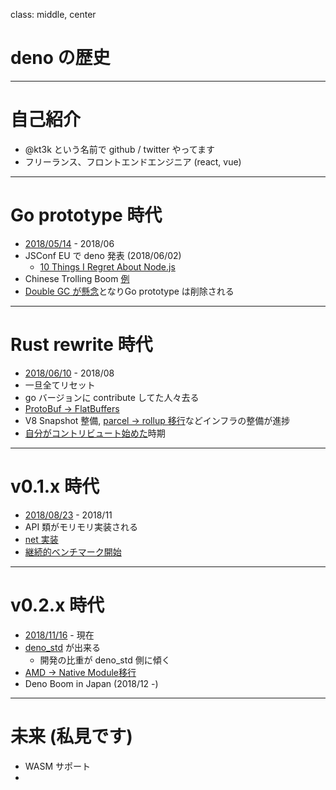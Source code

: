 class: middle, center
# deno の歴史

---
# 自己紹介

- @kt3k という名前で github / twitter やってます
- フリーランス、フロントエンドエンジニア (react, vue)

---

# Go prototype 時代

- [2018/05/14](https://github.com/denoland/deno/commit/f7c5e19081920f59ce2006d3255a58fb611b6a17) - 2018/06
- JSConf EU で deno 発表 (2018/06/02)
  - [10 Things I Regret About Node.js](https://www.youtube.com/watch?v=M3BM9TB-8yA)
- Chinese Trolling Boom [例](https://github.com/denoland/deno/issues/189)
- [Double GC が懸念](https://github.com/denoland/deno/issues/205#issuecomment-397130413)となりGo prototype は削除される

---

# Rust rewrite 時代

- [2018/06/10](https://github.com/denoland/deno/commit/110ddab670cbf477488cceeea2842c980942d7b8) - 2018/08
- 一旦全てリセット
- go バージョンに contribute してた人々去る
- [ProtoBuf -> FlatBuffers](https://github.com/denoland/deno/issues/269#issuecomment-404668371)
- V8 Snapshot 整備, [parcel -> rollup 移行](https://github.com/denoland/deno/pull/395)などインフラの整備が進捗
- [自分がコントリビュート始めた](https://github.com/denoland/deno/pull/309)時期

---

# v0.1.x 時代

- [2018/08/23](https://github.com/denoland/deno/releases/tag/v0.1.0) - 2018/11
- API 類がモリモリ実装される
- [net 実装](https://github.com/denoland/deno/pull/884)
- [継続的ベンチマーク開始](https://github.com/denoland/deno/pull/777)

---

# v0.2.x 時代

- [2018/11/16](https://github.com/denoland/deno/releases/tag/v0.2.0) - 現在
- [deno_std](https://github.com/denoland/deno_std) が出来る
  - 開発の比重が deno_std 側に傾く
- [AMD -> Native Module移行](https://github.com/denoland/deno/pull/1460)
- Deno Boom in Japan (2018/12 -)

---

# 未来 (私見です)

- WASM サポート
-
